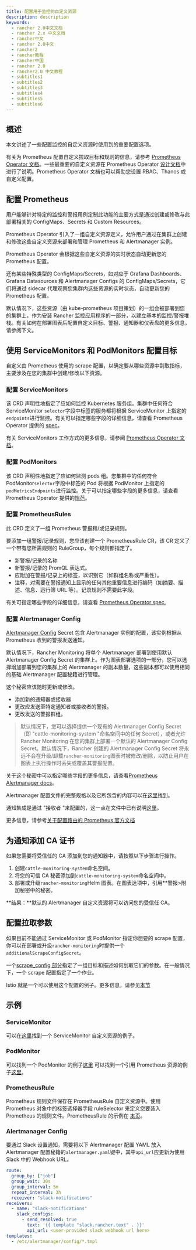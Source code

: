 ```yaml
---
title: 配置用于监控的自定义资源
description: description
keywords:
  - rancher 2.0中文文档
  - rancher 2.x 中文文档
  - rancher中文
  - rancher 2.0中文
  - rancher2
  - rancher教程
  - rancher中国
  - rancher 2.0
  - rancher2.0 中文教程
  - subtitles1
  - subtitles2
  - subtitles3
  - subtitles4
  - subtitles5
  - subtitles6
---
```


## 概述

本文讲述了一些配置监控的自定义资源时使用到的重要配置选项。

有关为 Prometheus 配置自定义拉取目标和规则的信息，请参考 [Prometheus Operator 文档](https://github.com/prometheus-operator/prometheus-operator)。一些最重要的自定义资源在 Prometheus Operator [设计文档](https://github.com/prometheus-operator/prometheus-operator/blob/master/Documentation/design.md)中进行了说明。Prometheus Operator 文档也可以帮助您设置 RBAC、Thanos 或自定义配置。

## 配置 Prometheus

用户能够针对特定的监控和警报用例定制此功能的主要方式是通过创建或修改与此部署相关的 ConfigMaps、Secrets 和 Custom Resources。

Prometheus Operator 引入了一组自定义资源定义，允许用户通过在集群上创建和修改这些自定义资源来部署和管理 Prometheus 和 Alertmanager 实例。

Prometheus Operator 会根据这些自定义资源的实时状态自动更新您的 Prometheus 配置。

还有某些特殊类型的 ConfigMaps/Secrets，如对应于 Grafana Dashboards、Grafana Datasources 和 Alertmanager Configs 的 ConfigMaps/Secrets，它们将通过 sidecar 代理观察您集群内这些资源的实时状态，自动更新您的 Prometheus 配置。

默认情况下，这些资源（由 kube-prometheus 项目策划）的一组会被部署到您的集群上，作为安装 Rancher 监控应用程序的一部分，以建立基本的监控/警报堆栈。有关如何在部署图表后配置自定义目标、警报、通知器和仪表盘的更多信息，请参阅下文。

## 使用 ServiceMonitors 和 PodMonitors 配置目标

自定义由 Prometheus 使用的 scrape 配置，以确定要从哪些资源中刮取指标，主要涉及在您的集群中创建/修改以下资源。

### 配置 ServiceMonitors

该 CRD 声明性地指定了应如何监控 Kubernetes 服务组。集群中任何符合 ServiceMonitor `selector`字段中标签的服务都将根据 ServiceMonitor 上指定的`endpoints`进行监控。有关可以指定哪些字段的详细信息，请查看 Prometheus Operator 提供的 [spec](https://github.com/prometheus-operator/prometheus-operator/blob/master/Documentation/api.md#servicemonitor)。

有关 ServiceMonitors 工作方式的更多信息，请参阅 [Prometheus Operator 文档](https://github.com/prometheus-operator/prometheus-operator/blob/master/Documentation/user-guides/running-exporters.md)。

### 配置 PodMonitors

该 CRD 声明性地指定了应如何监测 pods 组。您集群中的任何符合 PodMonitor`selector`字段中标签的 Pod 将根据 PodMonitor 上指定的`podMetricsEndpoints`进行监控。关于可以指定哪些字段的更多信息，请查看 Prometheus Operator 提供的[规范](https://github.com/prometheus-operator/prometheus-operator/blob/master/Documentation/api.md#podmonitorspec)。

### 配置 PrometheusRules

此 CRD 定义了一组 Prometheus 警报和/或记录规则。

要添加一组警报/记录规则，您应该创建一个 PrometheusRule CR，该 CR 定义了一个带有您所需规则的 RuleGroup，每个规则都指定了。

- 新警报/记录的名称
- 新警报/记录的 PromQL 表达式。
- 应附加在警报/记录上的标签，以识别它（如群组名称或严重性）。
- 注释，对需要在警报通知上显示的任何其他重要信息进行编码（如摘要、描述、信息、运行簿 URL 等）。记录规则不需要此字段。

有关可指定哪些字段的详细信息，请查看 [Prometheus Operator spec.](https://github.com/prometheus-operator/prometheus-operator/blob/master/Documentation/api.md#prometheusrulespec)

### 配置 Alertmanager Config

[Alertmanager Config](https://prometheus.io/docs/alerting/latest/configuration/#configuration-file) Secret 包含 Alertmanager 实例的配置，该实例根据从 Prometheus 收到的警报发送通知。

默认情况下，Rancher Monitoring 将单个 Alertmanager 部署到使用默认 Alertmanager Config Secret 的集群上。作为图表部署选项的一部分，您可以选择增加部署到您的集群上的 Alertmanager 的副本数量，这些副本都可以使用相同的基础 Alertmanager 配置秘籍进行管理。

这个秘密应该随时更新或修改。

- 添加新的通知器或接收器
- 更改应发送至特定通知者或接收者的警报。
- 更改发送的警报群组。

> 默认情况下，您可以选择提供一个现有的 Alertmanager Config Secret（即 "cattle-monitoring-system "命名空间中的任何 Secret），或者允许 Rancher Monitoring 在您的集群上部署一个默认的 Alertmanager Config Secret。默认情况下，Rancher 创建的 Alertmanager Config Secret 将永远不会在升级/卸载`rancher-monitoring`图表时被修改/删除，以防止用户在图表上执行操作时丢失或覆盖其警报配置。

关于这个秘密中可以指定哪些字段的更多信息，请查看[Prometheus Alertmanager docs](https://prometheus.io/docs/alerting/latest/alertmanager/)。

Alertmanager 配置文件的完整规格以及它所包含的内容可以在[这里](https://prometheus.io/docs/alerting/latest/configuration/#configuration-file)找到。

通知集成是通过 "接收者 "来配置的，这一点在文件中已有说明[这里](https://prometheus.io/docs/alerting/latest/configuration/#receiver)。

更多信息，请参考[关于配置路由的 Prometheus 官方文档](https://www.prometheus.io/docs/alerting/latest/configuration/#route)

## 为通知添加 CA 证书

如果您需要将受信任的 CA 添加到您的通知器中，请按照以下步骤进行操作。

1. 创建`cattle-monitoring-system`命名空间。
1. 将您的可信 CA 秘密添加到`cattle-monitoring-system`命名空间中。
1. 部署或升级`rancher-monitoring`Helm 图表。在图表选项中，引用\*\*警报>附加秘密中的秘密。

**结果：**默认的 Alertmanager 自定义资源将可以访问您的受信任 CA。

## 配置拉取参数

如果目前不能通过 ServiceMonitor 或 PodMonitor 指定你想要的 scrape 配置，你可以在部署或升级`rancher-monitoring`时提供一个`additionalScrapeConfigSecret`。

一个[scrape_config 部分](https://prometheus.io/docs/prometheus/latest/configuration/configuration/#scrape_config)指定了一组目标和描述如何刮取它们的参数。在一般情况下，一个 scrape 配置指定了一个作业。

Istio 就是一个可以使用这个配置的例子。更多信息，请参见[本节](https://rancher.com/docs/rancher/v2.x/en/istio/setup/enable-istio-in-cluster/#selectors-scrape-configs)

## 示例

### ServiceMonitor

可以在[这里](https://github.com/prometheus-operator/prometheus-operator/blob/master/example/prometheus-operator-crd/monitoring.coreos.com_servicemonitors.yaml)找到一个 ServiceMonitor 自定义资源的例子。

### PodMonitor

可以找到一个 PodMonitor 的例子[这里](https://github.com/prometheus-operator/prometheus-operator/blob/master/example/user-guides/getting-started/example-app-pod-monitor.yaml) 可以找到一个引用 Prometheus 资源的例子[这里](https://github.com/prometheus-operator/prometheus-operator/blob/master/example/user-guides/getting-started/prometheus-pod-monitor.yaml)。

### PrometheusRule

Prometheus 规则文件保存在 PrometheusRule 自定义资源中。使用 Prometheus 对象中的标签选择器字段 ruleSelector 来定义您要装入 Prometheus 的规则文件。PrometheusRule 的示例在 [本页](https://github.com/prometheus-operator/prometheus-operator/blob/master/Documentation/user-guides/alerting.md)。

### Alertmanager Config

要通过 Slack 设置通知，需要将以下 Alertmanager 配置 YAML 放入 Alertmanager 配置秘籍的`alertmanager.yaml`键中，其中`api_url`应更新为使用 Slack 中的 Webhook URL。

```yaml
route:
  group_by: ["job"]
  group_wait: 30s
  group_interval: 5m
  repeat_interval: 3h
  receiver: "slack-notifications"
receivers:
  - name: "slack-notifications"
    slack_configs:
      - send_resolved: true
        text: '{{ template "slack.rancher.text" . }}'
        api_url: <user-provided slack webhook url here>
templates:
  - /etc/alertmanager/config/*.tmpl
```
